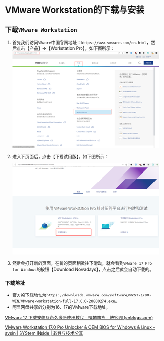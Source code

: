 # VMware Workstation的下载与安装

## 下载`VMware Workstation`

1. 首先我们访问`VMware`中国官网地址：`https://www.vmware.com/cn.html`，然后点击【产品】→【Workstation Pro】，如下图所示：![](./images/05-workstation-pro-download-1.png)

2. 进入下页面后，点击【下载试用版】，如下图所示：

   ![](./images/05-workstation-pro-download-2.png)

3. 然后会打开新的页面，在新的页面稍微往下滑动，就会看到`VMware 17 Pro for Windows`的按钮【Download Nowadays】，点击之后就会自动下载的。

### 下载地址

* 官方的下载地址为`https://download3.vmware.com/software/WKST-1700-WIN/VMware-workstation-full-17.0.0-20800274.exe`。
* 阿里网盘共享的分别为16、17的VMware下载地址。

[VMware 17 下载安装及永久激活使用教程 - 嘿笨笨熊 - 博客园 (cnblogs.com)](https://www.cnblogs.com/hellogmy/p/17253041.html)

[VMware Workstation 17.0 Pro Unlocker & OEM BIOS for Windows & Linux - sysin | SYStem INside | 软件与技术分享](https://sysin.org/blog/vmware-workstation-17-unlocker/)

